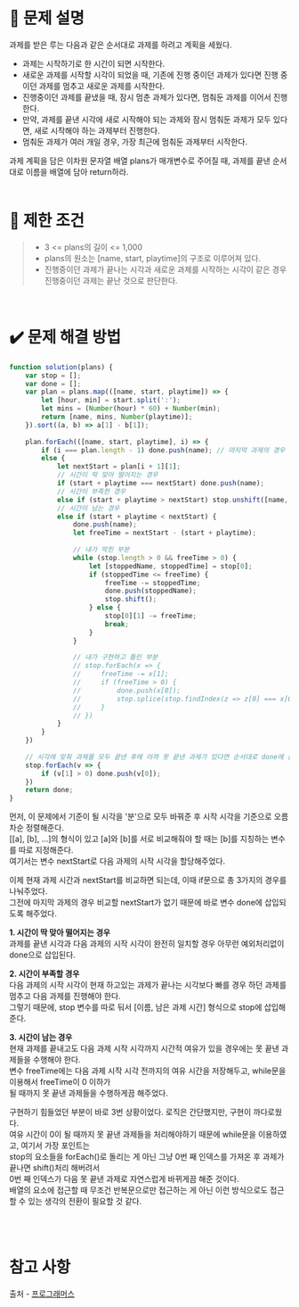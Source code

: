 # 📝 문제 설명
과제를 받은 루는 다음과 같은 순서대로 과제를 하려고 계획을 세웠다.
* 과제는 시작하기로 한 시간이 되면 시작한다.
* 새로운 과제를 시작할 시각이 되었을 때, 기존에 진행 중이던 과제가 있다면 진행 중이던 과제를 멈추고 새로운 과제를 시작한다.
* 진행중이던 과제를 끝냈을 때, 잠시 멈춘 과제가 있다면, 멈춰둔 과제를 이어서 진행한다.
* 만약, 과제를 끝낸 시각에 새로 시작해야 되는 과제와 잠시 멈춰둔 과제가 모두 있다면, 새로 시작해야 하는 과제부터 진행한다.
* 멈춰둔 과제가 여러 개일 경우, 가장 최근에 멈춰둔 과제부터 시작한다.

과제 계획을 담은 이차원 문자열 배열 plans가 매개변수로 주어질 때, 과제를 끝낸 순서대로 이름을 배열에 담아 return하라.
<br/><br/>

# 📌 제한 조건
>* 3 <= plans의 길이 <= 1,000
>* plans의 원소는 [name, start, playtime]의 구조로 이루어져 있다.
>* 진행중이던 과제가 끝나는 시각과 새로운 과제를 시작하는 시각이 같은 경우 진행중이던 과제는 끝난 것으로 판단한다.
<br/>

# ✔️ 문제 해결 방법
```Javascript
function solution(plans) {
    var stop = [];
    var done = [];
    var plan = plans.map(([name, start, playtime]) => {
        let [hour, min] = start.split(':');
        let mins = (Number(hour) * 60) + Number(min);
        return [name, mins, Number(playtime)];
    }).sort((a, b) => a[1] - b[1]);
    
    plan.forEach(([name, start, playtime], i) => {
        if (i === plan.length - 1) done.push(name); // 마지막 과제의 경우 다음 과제가 없기 때문에 프리패스
        else {
            let nextStart = plan[i + 1][1];
            // 시간이 딱 맞아 떨어지는 경우
            if (start + playtime === nextStart) done.push(name);
            // 시간이 부족한 경우
            else if (start + playtime > nextStart) stop.unshift([name, (playtime - (nextStart - start))]);
            // 시간이 남는 경우
            else if (start + playtime < nextStart) {
                done.push(name);
                let freeTime = nextStart - (start + playtime);
                
                // 내가 막힌 부분
                while (stop.length > 0 && freeTime > 0) {
                    let [stoppedName, stoppedTime] = stop[0];
                    if (stoppedTime <= freeTime) {
                        freeTime -= stoppedTime;
                        done.push(stoppedName);
                        stop.shift();
                    } else {
                        stop[0][1] -= freeTime;
                        break;
                    }
                }
                
                // 내가 구현하고 틀린 부분
                // stop.forEach(x => {
                //     freeTime -= x[1];
                //     if (freeTime > 0) {
                //         done.push(x[0]);
                //         stop.splice(stop.findIndex(z => z[0] === x[0]), 1);
                //     }
                // })
            }
        }
    })
    
    // 시각에 맞춰 과제를 모두 끝낸 후에 아까 못 끝낸 과제가 있다면 순서대로 done에 삽입
    stop.forEach(v => {
        if (v[1] > 0) done.push(v[0]);
    })
    return done;
}
```
먼저, 이 문제에서 기준이 될 시각을 '분'으로 모두 바꿔준 후 시작 시각을 기준으로 오름차순 정렬해준다.
<br/>[[a], [b], ...]의 형식이 있고 [a]와 [b]를 서로 비교해줘야 할 때는 [b]를 지칭하는 변수를 따로 지정해준다.
<br/>여기서는 변수 nextStart로 다음 과제의 시작 시각을 할당해주었다.

이제 현재 과제 시간과 nextStart를 비교하면 되는데, 이때 if문으로 총 3가지의 경우를 나눠주었다.
<br/>그전에 마지막 과제의 경우 비교할 nextStart가 없기 때문에 바로 변수 done에 삽입되도록 해주었다.

__1. 시간이 딱 맞아 떨어지는 경우__
<br/>과제를 끝낸 시각과 다음 과제의 시작 시각이 완전히 일치할 경우 아무런 예외처리없이 done으로 삽입된다.

__2. 시간이 부족할 경우__
<br/>다음 과제의 시작 시각이 현재 하고있는 과제가 끝나는 시각보다 빠를 경우 하던 과제를 멈추고 다음 과제를 진행해야 한다.
<br/>그렇기 때문에, stop 변수를 따로 둬서 [이름, 남은 과제 시간] 형식으로 stop에 삽입해준다.

__3. 시간이 남는 경우__
<br/>현재 과제를 끝내고도 다음 과제 시작 시각까지 시간적 여유가 있을 경우에는 못 끝낸 과제들을 수행해야 한다.
<br/>변수 freeTime에는 다음 과제 시작 시각 전까지의 여유 시간을 저장해두고, while문을 이용해서 freeTime이 0 이하가
<br/>될 때까지 못 끝낸 과제들을 수행하게끔 해주었다.

구현하기 힘들었던 부분이 바로 3번 상황이었다. 로직은 간단했지만, 구현이 까다로웠다.
<br/>여유 시간이 0이 될 때까지 못 끝낸 과제들을 처리해야하기 때문에 while문을 이용하였고, 여기서 가장 포인트는
<br/>stop의 요소들을 forEach()로 돌리는 게 아닌 그냥 0번 째 인덱스를 가져온 후 과제가 끝나면 shift()처리 해버려서
<br/>0번 째 인덱스가 다음 못 끝낸 과제로 자연스럽게 바뀌게끔 해준 것이다.
<br/>배열의 요소에 접근할 때 무조건 반복문으로만 접근하는 게 아닌 이런 방식으로도 접근할 수 있는 생각의 전환이 필요할 것 같다.

<br/><br/>

# 참고 사항
출처 - [프로그래머스](https://school.programmers.co.kr/learn/courses/30/lessons/176962)